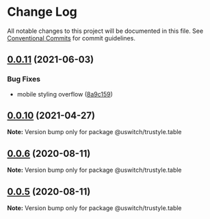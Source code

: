 # Change Log

All notable changes to this project will be documented in this file.
See [Conventional Commits](https://conventionalcommits.org) for commit guidelines.

## [0.0.11](https://github.com/uswitch/trustyle/compare/@uswitch/trustyle.table@0.0.10...@uswitch/trustyle.table@0.0.11) (2021-06-03)


### Bug Fixes

* mobile styling overflow ([8a9c159](https://github.com/uswitch/trustyle/commit/8a9c159))





## [0.0.10](https://github.com/uswitch/trustyle/compare/@uswitch/trustyle.table@0.0.9...@uswitch/trustyle.table@0.0.10) (2021-04-27)

**Note:** Version bump only for package @uswitch/trustyle.table





## [0.0.6](https://github.com/uswitch/trustyle/compare/@uswitch/trustyle.table@0.0.5...@uswitch/trustyle.table@0.0.6) (2020-08-11)

**Note:** Version bump only for package @uswitch/trustyle.table





## [0.0.5](https://github.com/uswitch/trustyle/compare/@uswitch/trustyle.table@0.0.4...@uswitch/trustyle.table@0.0.5) (2020-08-11)

**Note:** Version bump only for package @uswitch/trustyle.table
